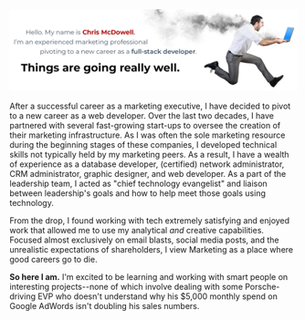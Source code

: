 <img src="GitHub Profile Banner 1.jpg" alt="Chris McDowell, experienced marketing professional pivoting to a new career as a full-stack developer.">

After a successful career as a marketing executive, I have decided to pivot to a new career as a web developer. Over the last two decades, I have partnered with several fast-growing start-ups to oversee the creation of their marketing infrastructure. As I was often the sole marketing resource during the beginning stages of these companies, I developed technical skills not typically held by my marketing peers. As a result, I have a wealth of experience as a database developer, (certified) network administrator, CRM administrator, graphic designer, and web developer. As a part of the leadership team, I acted as "chief technology evangelist" and liaison between leadership's goals and how to help meet those goals using technology.

From the drop, I found working with tech extremely satisfying and enjoyed work that allowed me to use my analytical *and* creative capabilities. Focused almost exclusively on email blasts, social media posts, and the unrealistic expectations of shareholders, I view Marketing as a place where good careers go to die.

**So here I am.** I'm excited to be learning and working with smart people on interesting projects--none of which involve dealing with some Porsche-driving EVP who doesn't understand why his $5,000 monthly spend on Google AdWords isn't doubling his sales numbers.
